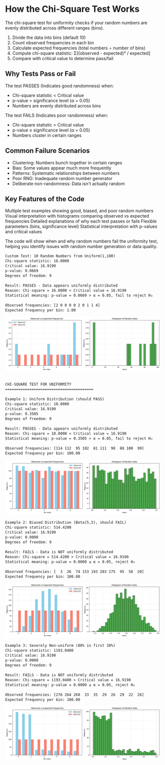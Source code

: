 # How the Chi-Square Test Works
The chi-square test for uniformity checks if your random numbers are evenly distributed across different ranges (bins). 

1. Divide the data into bins (default 10)
2. Count observed frequencies in each bin
3. Calculate expected frequencies (total numbers ÷ number of bins)
4. Compute chi-square statistic: Σ[(observed - expected)² / expected]
5. Compare with critical value to determine pass/fail

## Why Tests Pass or Fail
The test PASSES (Indicates good randomness) when:
- Chi-square statistic < Critical value
- p-value > significance level (α = 0.05)
- Numbers are evenly distributed across bins

The test FAILS (Indicates poor randomness) when:
- Chi-square statistic > Critical value
- p-value ≤ significance level (α = 0.05)
- Numbers cluster in certain ranges

## Common Failure Scenarios
- Clustering: Numbers bunch together in certain ranges
- Bias: Some values appear much more frequently
- Patterns: Systematic relationships between numbers
- Poor RNG: Inadequate random number generator
- Deliberate non-randomness: Data isn't actually random

## Key Features of the Code

Multiple test examples showing good, biased, and poor random numbers Visual interpretation with histograms comparing observed vs expected frequencies Detailed explanations of why each test passes or fails Flexible parameters (bins, significance level) Statistical interpretation with p-values and critical values

The code will show when and why random numbers fail the uniformity test, helping you identify issues with random number generation or data quality.


```
Custom Test: 10 Random Numbers from Uniform(1,100)
Chi-square statistic: 16.0000
Critical value: 16.9190
p-value: 0.0669
Degrees of freedom: 9

Result: PASSES - Data appears uniformly distributed
Reason: Chi-square = 16.0000 < Critical value = 16.9190
Statistical meaning: p-value = 0.0669 > α = 0.05, fail to reject H₀

Observed frequencies: [2 0 0 0 0 2 0 1 1 4]
Expected frequency per bin: 1.00
```
![chi_squared_test_00](chi_squared_test_00.png)
```

CHI-SQUARE TEST FOR UNIFORMITY
========================================

Example 1: Uniform Distribution (should PASS)
Chi-square statistic: 10.0000
Critical value: 16.9190
p-value: 0.3505
Degrees of freedom: 9

Result: PASSES - Data appears uniformly distributed
Reason: Chi-square = 10.0000 < Critical value = 16.9190
Statistical meaning: p-value = 0.3505 > α = 0.05, fail to reject H₀

Observed frequencies: [114 112  95 102  81 111  98  88 100  99]
Expected frequency per bin: 100.00
```
![chi_squared_test_01](chi_squared_test_01.png)
```
Example 2: Biased Distribution (Beta(5,5), should FAIL)
Chi-square statistic: 514.4200
Critical value: 16.9190
p-value: 0.0000
Degrees of freedom: 9

Result: FAILS - Data is NOT uniformly distributed
Reason: Chi-square = 514.4200 > Critical value = 16.9190
Statistical meaning: p-value = 0.0000 ≤ α = 0.05, reject H₀

Observed frequencies: [  3  26  74 153 193 203 175  95  58  20]
Expected frequency per bin: 100.00
```
![chi_squared_test_02](chi_squared_test_02.png)
```
Example 3: Severely Non-uniform (80% in first 30%)
Chi-square statistic: 1193.0400
Critical value: 16.9190
p-value: 0.0000
Degrees of freedom: 9

Result: FAILS - Data is NOT uniformly distributed
Reason: Chi-square = 1193.0400 > Critical value = 16.9190
Statistical meaning: p-value = 0.0000 ≤ α = 0.05, reject H₀

Observed frequencies: [276 264 260  33  35  29  26  29  22  26]
Expected frequency per bin: 100.00
```
![chi_squared_test_03](chi_squared_test_03.png)

